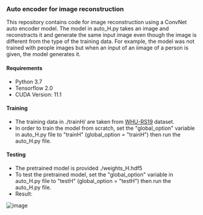 ### Auto encoder for image reconstruction
This repository contains code for image reconstruction using a ConvNet auto encoder model. The model in auto_H.py takes an image and reconstracts it and generate the same input image even though the image is different from the type of the training data. For example, the model was not trained with people images but when an input of an iimage of a person is given, the model generates it. 

#### Requirements

- Python 3.7
- Tensorflow 2.0
- CUDA Version: 11.1

#### Training
- The training data in ./trainH/ are taken from [WHU-RS19](https://www.kaggle.com/sunray2333/whurs191) dataset.
- In order to train the model from scratch, set the "global_option" variable in auto_H.py file to "trainH" (global_option = "trainH") then run the auto_H.py file.

#### Testing
- The pretrained model is provided ./weights_H.hdf5
- To test the pretrained model, set the "global_option" variable in auto_H.py file to "testH" (global_option = "testH") then run the auto_H.py file.
- Result:

![image](https://user-images.githubusercontent.com/50513215/119574838-fdcd1580-bdad-11eb-90ba-b00b8a1cf1cf.png)


